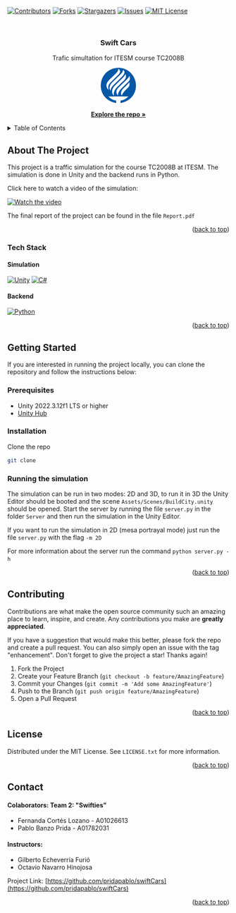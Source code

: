 <a name="readme-top"></a>

<!-- PROJECT SHIELDS -->

[![Contributors][contributors-shield]][contributors-url]
[![Forks][forks-shield]][forks-url]
[![Stargazers][stars-shield]][stars-url]
[![Issues][issues-shield]][issues-url]
[![MIT License][license-shield]][license-url]

<!-- PROJECT LOGO -->
<br />
<div align="center">
<h3 align="center">Swift Cars</h3>

  <p align="center">
    Trafic simultation for ITESM course TC2008B
    <br />
    </p>
     <a href="https://github.com/pridapablo/swiftCars">
    <img src="Assets/TEC_Logo.svg" alt="Logo" width="80" height="80">
  </a>

  <p>
  <a href="https://github.com/pridapablo/swiftCars"><strong>Explore the repo »</strong></a>

  </p>
</div>

<!-- TABLE OF CONTENTS -->
<details>
  <summary>Table of Contents</summary>
  <ol>
    <li>
      <a href="#about-the-project">About The Project</a>
      <ul>
        <li><a href="#tech-stack">Built With</a></li>
      </ul>
    </li>
    <li>
      <a href="#getting-started">Getting Started</a>
      <ul>
        <li><a href="#prerequisites">Prerequisites</a></li>
        <li><a href="#installation">Installation</a></li>
      </ul>
    </li>
    <li><a href="#contributing">Contributing</a></li>
    <li><a href="#license">License</a></li>
    <li><a href="#contact">Credits</a></li>
  </ol>
</details>

<!-- ABOUT THE PROJECT -->

## About The Project

This project is a traffic simulation for the course TC2008B at ITESM. The
simulation is done in Unity and the backend runs in Python.

Click here to watch a video of the simulation:

[![Watch the
video][googledrive-shield]](https://drive.google.com/file/d/16s5Wneie261dGBbIs-P-Gt45KHIMrjaU/view?usp=sharing)

The final report of the project can be found in the file `Report.pdf`

<p align="right">(<a href="#readme-top">back to top</a>)</p>

### Tech Stack

#### Simulation

[![Unity][unity.com]][unity-url]
[![C#][c#.com]][c#-url]

#### Backend

[![Python][python.com]][python-url]

<p align="right">(<a href="#readme-top">back to top</a>)</p>

<!-- GETTING STARTED -->

## Getting Started

If you are interested in running the project locally, you can clone the repository and follow the instructions below:

### Prerequisites

<!-- Unity -->

- Unity 2022.3.12f1 LTS or higher
- [Unity Hub](https://unity3d.com/get-unity/download)

### Installation

Clone the repo

```sh
git clone
```

### Running the simulation

The simulation can be run in two modes: 2D and 3D, to run it in 3D the Unity
Editor should be booted and the scene `Assets/Scenes/BuildCity.unity` should be
opened. Start the server by running the file `server.py` in the folder
`Server` and then run the simulation in the Unity Editor.

If you want to run the simulation in 2D (mesa portrayal mode) just run the file
`server.py` with the flag `-m 2D`

For more information about the server run the command `python server.py -h`

<p align="right">(<a href="#readme-top">back to top</a>)</p>

<!-- CONTRIBUTING -->

## Contributing

Contributions are what make the open source community such an amazing place to learn, inspire, and create. Any contributions you make are **greatly appreciated**.

If you have a suggestion that would make this better, please fork the repo and create a pull request. You can also simply open an issue with the tag "enhancement".
Don't forget to give the project a star! Thanks again!

1. Fork the Project
2. Create your Feature Branch (`git checkout -b feature/AmazingFeature`)
3. Commit your Changes (`git commit -m 'Add some AmazingFeature'`)
4. Push to the Branch (`git push origin feature/AmazingFeature`)
5. Open a Pull Request

<p align="right">(<a href="#readme-top">back to top</a>)</p>

<!-- LICENSE -->

## License

Distributed under the MIT License. See `LICENSE.txt` for more information.

<p align="right">(<a href="#readme-top">back to top</a>)</p>

## Contact

#### **Colaborators: Team 2: "Swifties"**

- Fernanda Cortés Lozano - A01026613
- Pablo Banzo Prida - A01782031

#### **Instructors:**

- Gilberto Echeverría Furió
- Octavio Navarro Hinojosa

Project Link: [https://github.com/pridapablo/swiftCars](https://github.com/pridapablo/swiftCars)

<p align="right">(<a href="#readme-top">back to top</a>)</p>

<!-- GitHub Shields -->

[contributors-shield]: https://img.shields.io/github/contributors/pridapablo/swiftCars.svg?style=for-the-badge
[contributors-url]: https://github.com/pridapablo/swiftCars/graphs/contributors
[forks-shield]: https://img.shields.io/github/forks/pridapablo/swiftCars.svg?style=for-the-badge
[forks-url]: https://github.com/pridapablo/swiftCars/network/members
[stars-shield]: https://img.shields.io/github/stars/pridapablo/swiftCars.svg?style=for-the-badge
[stars-url]: https://github.com/pridapablo/swiftCars/stargazers
[issues-shield]: https://img.shields.io/github/issues/pridapablo/swiftCars.svg?style=for-the-badge
[issues-url]: https://github.com/pridapablo/swiftCars/issues
[license-shield]: https://img.shields.io/github/license/pridapablo/swiftCars.svg?style=for-the-badge
[license-url]: https://github.com/pridapablo/swiftCars/blob/master/LICENSE.txt

<!-- Stack Shields -->
<!-- Web Shields -->

[googledrive-shield]: https://img.shields.io/badge/Google%20Drive-4285F4?style=for-the-badge&logo=googledrive&logoColor=white
[bootstrap.com]: https://img.shields.io/badge/Bootstrap-563D7C?style=for-the-badge&logo=bootstrap&logoColor=white
[bootstrap-url]: https://getbootstrap.com
[css3.com]: https://img.shields.io/badge/CSS3-1572B6?style=for-the-badge&logo=css3&logoColor=white
[css3-url]: https://developer.mozilla.org/en-US/docs/Web/CSS
[html.com]: https://img.shields.io/badge/HTML5-E34F26?style=for-the-badge&logo=html5&logoColor=white
[html-url]: https://developer.mozilla.org/en-US/docs/Web/HTML
[javascript.com]: https://img.shields.io/badge/JavaScript-F7DF1E?style=for-the-badge&logo=javascript&logoColor=black
[javascript-url]: https://developer.mozilla.org/en-US/docs/Web/JavaScript

<!-- Game Shields -->

[unity.com]: https://img.shields.io/badge/Unity-100000?style=for-the-badge&logo=unity&logoColor=white
[unity-url]: https://unity.com/
[c#.com]: https://img.shields.io/badge/C%23-239120?style=for-the-badge&logo=c-sharp&logoColor=white
[c#-url]: https://docs.microsoft.com/en-us/dotnet/csharp/
[python.com]: https://img.shields.io/badge/Python-14354C?style=for-the-badge&logo=python&logoColor=white
[python-url]: https://www.python.org/

<!-- Database Shields -->

[mysql.com]: https://img.shields.io/badge/MySQL-00000F?style=for-the-badge&logo=mysql&logoColor=white
[mysql-url]: https://www.mysql.com/
